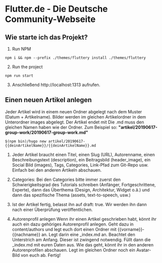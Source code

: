 # Flutter.de - Die Deutsche Community-Webseite

## Wie starte ich das Projekt?

1. Run NPM
```
npm i && npm --prefix ./themes/fluttery install ./themes/fluttery
```

2. Run the project
```
npm run start
```

3. Anschließend http://localhost:1313 aufrufen.

## Einen neuen Artikel anlegen

Jeder Artikel wird in einem neuen Ordner abgelegt nach dem Muster (Datum + Artikelname). Bilder werden im gleichen Artikelordner in dem Unterordner images abgelegt. Der Artikel endet mit Die .md muss den gleichen Namen haben wie der Ordner.
Zum Beispiel so: **"artikel/20190617-group-work/20190617-group-work.md"**

```
$(npm bin)/hugo new artikel/20190617-{{deinArtikelName}}/{{deinArtikelName}}.md
```

1. Jeder Artikel braucht einen Titel, einen Slug (URL), Autorenname, einen Beschreibungstext (description), ein Beitragsbild (header_image), ein Social Bild (images), Tags, Categories, Link-Pfad zum Git-Repo usw. Einfach bei den anderen Artikeln abschauen.

2. Categories: Bei den Categories bitte immer zuerst den Schwierigkeitsgrad des Tutorials schreiben (Anfänger, Fortgeschrittene, Experte), dann das Überthema (Design, Architektur, Widget o.ä.) und dann das spezifische Thema (assets, text-to-speech, usw.)

3. Ist der Artikel fertig, belasst ihn auf draft: true. Wir werden ihn dann nach einer Überprüfung veröffentlichen.

4. Autorenprofil anlegen
Wenn ihr einen Artikel geschrieben habt, könnt ihr auch ein dazu gehöriges Autorenprofil anlegen. Geht dazu in content/authors und legt euch dort einen Ordner mit {{vorname}}-{{nachname}} an. Legt darin eine _index.md an. Beachtet den Unterstrich am Anfang. Dieser ist zwingend notwendig. Füllt dann die _index.md mit euren Daten aus. Wie das geht, könnt ihr in den anderen Autorenprofilen abschauen.
Legt im gleichen Ordner noch ein Avatar-Bild von euch ab. Fertig!
